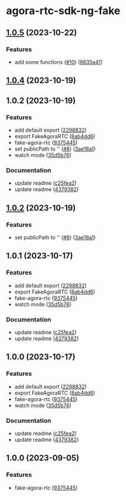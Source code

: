 # agora-rtc-sdk-ng-fake

## [1.0.5](https://github.com/AgoraIO-Extensions/agora-rtc-sdk-ng-fake/compare/v1.0.2...v1.0.5) (2023-10-22)

### Features

- add some functions ([#10](https://github.com/AgoraIO-Extensions/agora-rtc-sdk-ng-fake/issues/10)) ([8635a41](https://github.com/AgoraIO-Extensions/agora-rtc-sdk-ng-fake/commit/8635a412ba4272f378bb885c5ef6c9d7ad99241b))

## [1.0.4](https://github.com/AgoraIO-Extensions/agora-rtc-sdk-ng-fake/compare/v1.0.2...v1.0.4) (2023-10-19)

## 1.0.2 (2023-10-19)

### Features

- add default export ([2298832](https://github.com/AgoraIO-Extensions/agora-rtc-sdk-ng-fake/commit/22988323b5701fb288d4bbc719fc74937ac2619e))
- export FakeAgoraRTC ([8ab4dd6](https://github.com/AgoraIO-Extensions/agora-rtc-sdk-ng-fake/commit/8ab4dd60e975cda60c43af4bd749127f897e61ca))
- fake-agora-rtc ([9375445](https://github.com/AgoraIO-Extensions/agora-rtc-sdk-ng-fake/commit/9375445974e8ca824c3467306f9f24206fc91e95))
- set publicPath to '' ([#8](https://github.com/AgoraIO-Extensions/agora-rtc-sdk-ng-fake/issues/8)) ([3ae18a1](https://github.com/AgoraIO-Extensions/agora-rtc-sdk-ng-fake/commit/3ae18a1e29a2ceecce837db6a801eca7012e6e42))
- watch mode ([35d5b76](https://github.com/AgoraIO-Extensions/agora-rtc-sdk-ng-fake/commit/35d5b764547c078aa869f98e77d93c8bc526eadd))

### Documentation

- update readme ([c25fea2](https://github.com/AgoraIO-Extensions/agora-rtc-sdk-ng-fake/commit/c25fea253fc71712bbe84f1443e008b0ddfc08ba))
- update readme ([4379382](https://github.com/AgoraIO-Extensions/agora-rtc-sdk-ng-fake/commit/4379382632853a9660d46a662bf1bb18c568cb62))

## [1.0.2](https://github.com/AgoraIO-Extensions/agora-rtc-sdk-ng-fake/compare/v1.0.1...v1.0.2) (2023-10-19)

### Features

- set publicPath to '' ([#8](https://github.com/AgoraIO-Extensions/agora-rtc-sdk-ng-fake/issues/8)) ([3ae18a1](https://github.com/AgoraIO-Extensions/agora-rtc-sdk-ng-fake/commit/3ae18a1e29a2ceecce837db6a801eca7012e6e42))

## 1.0.1 (2023-10-17)

### Features

- add default export ([2298832](https://github.com/AgoraIO-Extensions/agora-rtc-sdk-ng-fake/commit/22988323b5701fb288d4bbc719fc74937ac2619e))
- export FakeAgoraRTC ([8ab4dd6](https://github.com/AgoraIO-Extensions/agora-rtc-sdk-ng-fake/commit/8ab4dd60e975cda60c43af4bd749127f897e61ca))
- fake-agora-rtc ([9375445](https://github.com/AgoraIO-Extensions/agora-rtc-sdk-ng-fake/commit/9375445974e8ca824c3467306f9f24206fc91e95))
- watch mode ([35d5b76](https://github.com/AgoraIO-Extensions/agora-rtc-sdk-ng-fake/commit/35d5b764547c078aa869f98e77d93c8bc526eadd))

### Documentation

- update readme ([c25fea2](https://github.com/AgoraIO-Extensions/agora-rtc-sdk-ng-fake/commit/c25fea253fc71712bbe84f1443e008b0ddfc08ba))
- update readme ([4379382](https://github.com/AgoraIO-Extensions/agora-rtc-sdk-ng-fake/commit/4379382632853a9660d46a662bf1bb18c568cb62))

## 1.0.0 (2023-10-17)

### Features

- add default export ([2298832](https://github.com/AgoraIO-Extensions/agora-rtc-sdk-ng-fake/commit/22988323b5701fb288d4bbc719fc74937ac2619e))
- export FakeAgoraRTC ([8ab4dd6](https://github.com/AgoraIO-Extensions/agora-rtc-sdk-ng-fake/commit/8ab4dd60e975cda60c43af4bd749127f897e61ca))
- fake-agora-rtc ([9375445](https://github.com/AgoraIO-Extensions/agora-rtc-sdk-ng-fake/commit/9375445974e8ca824c3467306f9f24206fc91e95))
- watch mode ([35d5b76](https://github.com/AgoraIO-Extensions/agora-rtc-sdk-ng-fake/commit/35d5b764547c078aa869f98e77d93c8bc526eadd))

### Documentation

- update readme ([c25fea2](https://github.com/AgoraIO-Extensions/agora-rtc-sdk-ng-fake/commit/c25fea253fc71712bbe84f1443e008b0ddfc08ba))
- update readme ([4379382](https://github.com/AgoraIO-Extensions/agora-rtc-sdk-ng-fake/commit/4379382632853a9660d46a662bf1bb18c568cb62))

## 1.0.0 (2023-09-05)

### Features

- fake-agora-rtc ([9375445](https://github.com/AgoraIO-Extensions/agora-rtc-sdk-ng-fake/commit/9375445974e8ca824c3467306f9f24206fc91e95))
